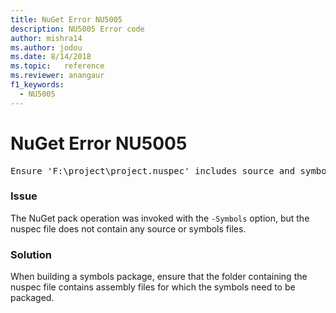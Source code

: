 ```yaml
---
title: NuGet Error NU5005
description: NU5005 Error code
author: mishra14
ms.author: jodou
ms.date: 8/14/2018
ms.topic:   reference
ms.reviewer: anangaur
f1_keywords: 
  - NU5005
---
```


# NuGet Error NU5005
<pre>Ensure 'F:\project\project.nuspec' includes source and symbol files. For help on building symbols package, visit http://docs.nuget.org/.</pre>

### Issue

The NuGet pack operation was invoked with the `-Symbols` option, but the nuspec file does not contain any source or symbols files.


### Solution

When building a symbols package, ensure that the folder containing the nuspec file contains assembly files for which the symbols need to be packaged.

